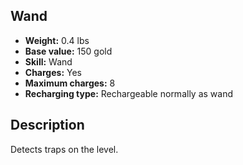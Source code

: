 ## Wand
- **Weight:** 0.4 lbs
- **Base value:** 150 gold
- **Skill:** Wand
- **Charges:** Yes
- **Maximum charges:** 8
- **Recharging type:** Rechargeable normally as wand

## Description

Detects traps on the level.
